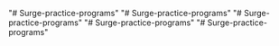 "# Surge-practice-programs" 
"# Surge-practice-programs" 
"# Surge-practice-programs" 
"# Surge-practice-programs" 
"# Surge-practice-programs" 

